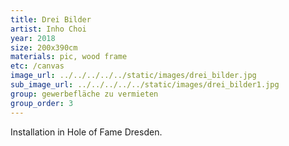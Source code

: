 ```yaml
---
title: Drei Bilder
artist: Inho Choi
year: 2018
size: 200x390cm
materials: pic, wood frame
etc: /canvas
image_url: ../../../../../static/images/drei_bilder.jpg
sub_image_url: ../../../../../static/images/drei_bilder1.jpg
group: gewerbefläche zu vermieten
group_order: 3
---
```


Installation in Hole of Fame Dresden.